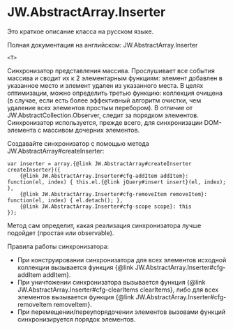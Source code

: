 ﻿# JW.AbstractArray.Inserter

Это краткое описание класса на русском языке.

Полная документация на английском: JW.AbstractArray.Inserter

`<T>`

Синхронизатор представления массива. Прослушивает все события массива и сводит их к 2 элементарным функциям:
элемент добавлен в указанное место и элемент удален из указанного места. В целях оптимизации, можно определить
третью функцию: коллекция очищена (в случае, если есть более эффективный алгоритм очистки, чем удаление всех
элементов простым перебором). В отличие от JW.AbstractCollection.Observer, следит за порядком элементов.
Синхронизатор используется, прежде всего, для синхронизации DOM-элемента с массивом дочерних элементов.

Создавайте синхронизатор с помощью метода JW.AbstractArray#createInserter:

    var inserter = array.{@link JW.AbstractArray#createInserter createInserter}({
        {@link JW.AbstractArray.Inserter#cfg-addItem addItem}: function(el, index) { this.el.{@link jQuery#insert insert}(el, index); },
        {@link JW.AbstractArray.Inserter#cfg-removeItem removeItem}: function(el, index) { el.detach(); },
        {@link JW.AbstractArray.Inserter#cfg-scope scope}: this
    });

Метод сам определит, какая реализация синхронизатора лучше подойдет (простая или observable).

Правила работы синхронизатора:

- При конструировании синхронизатора для всех элементов исходной коллекции вызывается функция
{@link JW.AbstractArray.Inserter#cfg-addItem addItem}.
- При уничтожении синхронизатора вызывается функция {@link JW.AbstractArray.Inserter#cfg-clearItems clearItems}, либо для всех элементов
вызывается функция {@link JW.AbstractArray.Inserter#cfg-removeItem removeItem}.
- При перемещении/переупорядочении элементов вызовами функций синхронизируется порядок элементов.
